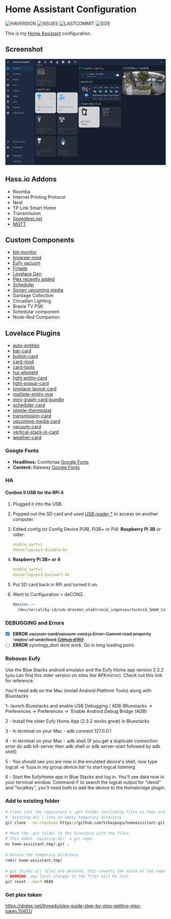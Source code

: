 # Home Assistant Configuration

![HAVERSION](https://img.shields.io/badge/homeassistant-2021.9.x-blue)
![ISSUES](https://img.shields.io/github/issues-raw/vikaspogu/homeassistant?style=flat-square)
![LASTCOMMIT](https://img.shields.io/github/last-commit/vikaspogu/homeassistant?style=flat-square)
![SIZE](https://img.shields.io/github/repo-size/vikaspogu/homeassistant?style=flat-square)

This is my [Home Assistant](https://www.home-assistant.io/) configuration.

## Screenshot

![screenshot](./docs/hass-dash.png)

## Hass.io Addons

- Roomba
- Internet Printing Protocol
- Nest
- TP Link Smart Home
- Transmission
- [Speedtest.net](https://www.speedtest.net/)
- [MQTT](https://www.home-assistant.io/integrations/mqtt/)

## Custom Components

- [ble monitor](https://github.com/custom-components/ble_monitor/)
- [browser-mod](https://github.com/thomasloven/hass-browser_mod)
- [Eufy vacuum](https://github.com/pbulteel/eufy_vacuum)
- [Frigate](https://github.com/blakeblackshear/frigate-hass-integration)
- [Lovelace Gen](https://github.com/thomasloven/hass-lovelace_gen)
- [Plex recently added](https://github.com/custom-components/sensor.plex_recently_added)
- [Scheduler](https://github.com/nielsfaber/scheduler-component.git)
- [Sonarr upcoming media](https://github.com/custom-components/sensor.sonarr_upcoming_media)
- Garbage Collection
- Circadian Lighting
- Bravia TV PSK
- Schedular component
- Node-Red Companion

## Lovelace Plugins

- [auto-entities](https://github.com/thomasloven/lovelace-auto-entities)
- [bar-card](https://github.com/custom-cards/bar-card)
- [button-card](https://github.com/custom-cards/button-card)
- [card-mod](https://github.com/thomasloven/lovelace-card-mod)
- [card-tools](https://github.com/thomasloven/lovelace-card-tools)
- [hui-element](https://github.com/thomasloven/lovelace-hui-element)
- [light-entity-card](https://github.com/ljmerza/light-entity-card)
- [light-popup-card](https://github.com/DBuit/light-popup-card)
- [lovelace-layout-card](https://github.com/thomasloven/lovelace-layout-card)
- [multiple-entity-row](https://github.com/benct/lovelace-multiple-entity-row)
- [mini-graph-card-bundle](https://github.com/kalkih/mini-graph-card)
- [scheduler-card](https://github.com/nielsfaber/scheduler-card)
- [simple-thermostat](https://github.com/nervetattoo/simple-thermostat)
- [transmission-card](https://github.com/amaximus/transmission-card)
- [upcoming-media-card](https://github.com/custom-cards/upcoming-media-card/)
- [vacuum-card](https://github.com/denysdovhan/vacuum-card)
- [vertical-stack-in-card](https://github.com/ofekashery/vertical-stack-in-card)
- [weather-card](https://github.com/bramkragten/weather-card)

### Google Fonts

- **Headlines:** Comfortaa [Google Fonts](https://fonts.google.com/specimen/Comfortaa)
- **Content:** Raleway [Google Fonts](https://fonts.google.com/specimen/Raleway)

### HA

#### Conbee II USB for the RPi 4

1. Plugged it into the USB.
2. Popped out the SD card and used [USB reader *](https://amzn.to/3pOwVI1) to access on another computer.
3. Edited config.txt
   Config Device Pi3B, Pi3B+ or Pi4:
   **Raspberry Pi 3B** or older:

    ```yaml
    enable_uart=1
    dtoverlay=pi3-disable-bt
    ```

4. **Raspberry Pi 3B+ or 4**

    ```yaml
    enable_uart=1
    dtoverlay=pi3-miniuart-bt
    ```

5. Put SD card back in RPi and turned it on.
6. Went to Configuration > deCONZ.

    ```yaml
    device: >-
      /dev/serial/by-id/usb-dresden_elektronik_ingenieurtechnik_GmbH_ConBee_II_DE2408889-if00
    ```

### DEBUGGING and Errors

- [x] **ERROR** ~~vacuum-card/vacuum-card.js Error: Cannot read property 'states' of undefined~~ [~~GitHub #169~~](https://github.com/denysdovhan/vacuum-card/issues/169)
- [ ] **ERROR** synology_dsm dont work. Go in long loading point.

### Robovac Eufy

Use the Blue Stacks android emulator and the Eufy Home app version 2.3.2 (you can find this older version on sites like APKmirror). Check out this link for reference.

You'll need adb on the Mac (install Android Platform Tools) along with Bluestacks

1- launch Bluestacks and enable USB Debugging / ADB (Bluestacks -> Preferences -> Preferences -> 'Enable Android Debug Bridge (ADB)

2 - Install the older Eufy Home App (2.3.2 works great) in Bluestacks

3 - In terminal on your Mac - adb connect 127.0.0.1

4 - In terminal on your Mac - adb shell (If you get a duplicate connection error do adb kill-server then adb shell or adb server-start followed by adb shell)

5 - You should see you are now in the emulated device's shell, now type logcat -e 'tuya.m.my.group.device.list' to start logcat listening

6 - Start the EufyHome app in Blue Stacks and log in. You'll see data now in your terminal window. Command-F to search the logcat output for "devid" and "localkey", you'll need both to add the device to the Homebridge plugin.

### Add to existing folder

```bash
# Clone just the repository's .git folder (excluding files as they are already in
# `existing-dir`) into an empty temporary directory
git clone --no-checkout https://github.com/Vikaspogu/homeassistant.git home-assistant.tmp # might want --no-hardlinks for cloning local repo

# Move the .git folder to the directory with the files.
# This makes `existing-dir` a git repo.
mv home-assistant.tmp/.git .

# Delete the temporary directory
rmdir home-assistant.tmp/

# git thinks all files are deleted, this reverts the state of the repo to HEAD.
# WARNING: any local changes to the files will be lost.
git reset --hard HEAD
```

### Get plex token

https://digiex.net/threads/plex-guide-step-by-step-getting-plex-token.15402/